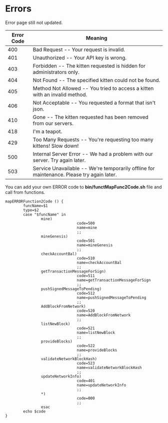 # Errors

<aside class="notice">
Error page still not updated. 
</aside>


Error Code | Meaning
---------- | -------
400 | Bad Request -- Your request is invalid.
401 | Unauthorized -- Your API key is wrong.
403 | Forbidden -- The kitten requested is hidden for administrators only.
404 | Not Found -- The specified kitten could not be found.
405 | Method Not Allowed -- You tried to access a kitten with an invalid method.
406 | Not Acceptable -- You requested a format that isn't json.
410 | Gone -- The kitten requested has been removed from our servers.
418 | I'm a teapot.
429 | Too Many Requests -- You're requesting too many kittens! Slow down!
500 | Internal Server Error -- We had a problem with our server. Try again later.
503 | Service Unavailable -- We're temporarily offline for maintenance. Please try again later.

You can add your own ERROR code to **bin/functMapFunc2Code.sh** file and call from functions.

```shell
mapERRORFunction2Code () {
        funcName=$1
        type=$2
        case "$funcName" in 
                mine)
                                code=500
                                name=mine
                                ;;
                mineGenesis)
                                code=501
                                name=mineGenesis
                                ;;
                checkAccountBal)
                                code=510
                                name=checkAccountBal
                                ;;
                getTransactionMessageForSign)
                                code=511
                                name=getTransactionMessageForSign
                                ;;
                pushSignedMessageToPending)
                                code=512
                                name=pushSignedMessageToPending
                                ;;
                AddBlockFromNetwork)
                                code=520
                                name=AddBlockFromNetwork
                                ;;
                listNewBlock)
                                code=521
                                name=listNewBlock
                                ;;
                provideBlocks)
                                code=522
                                name=provideBlocks
                                ;;
                validateNetworkBlockHash)
                                code=523
                                name=validateNetworkBlockHash
                                ;;
                updateNetworkInfo)
                                code=401
                                name=updateNetworkInfo
                                ;;
                *)
                                code=000
                                ;;
                esac
        echo $code
}

```
